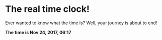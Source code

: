 # The real time clock!

Ever wanted to know what the time is? Well, your journey is about to end!

**The time is Nov 24, 2017, 06:17**